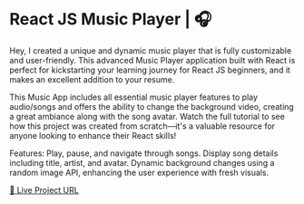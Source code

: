 
# React JS Music Player | 🎧 

Hey,
I created a unique and dynamic music player that is fully customizable and user-friendly. This advanced Music Player application built with React is perfect for kickstarting your learning journey for React JS beginners, and it makes an excellent addition to your resume.

This Music App includes all essential music player features to play audio/songs and offers the ability to change the background video, creating a great ambiance along with the song avatar. Watch the full tutorial to see how this project was created from scratch—it's a valuable resource for anyone looking to enhance their React skills!

Features:
Play, pause, and navigate through songs.
Display song details including title, artist, and avatar.
Dynamic background changes using a random image API, enhancing the user experience with fresh visuals.



[🔵 Live Project URL](https://music-player-sahil7.netlify.app/)

